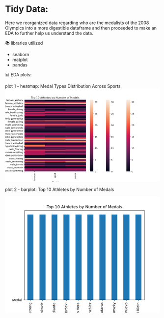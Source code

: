 # Tidy Data:
Here we reorganized data regarding who are the medalists of the 2008 Olympics into a more digestible dataframe and then proceeded to make an EDA to further help us understand the data.

📚 libraries utilized
- seaborn
- matplot
- pandas

📊 EDA plots:

plot 1 - heatmap: Medal Types Distribution Across Sports
![Alt text](https://github.com/lissa-telles-chaves/Telles_python_portfolio/blob/8cc17ba66d200fec4ae199a72a40c155aa2ca6aa/TidyData-Project/p1heatmap.png)

plot 2 - barplot: Top 10 Athletes by Number of Medals

![Alt text](https://github.com/lissa-telles-chaves/Telles_python_portfolio/blob/a7b8729efd91b774882b3c47e1ad3d9135770bef/TidyData-Project/p2barplot.png)
